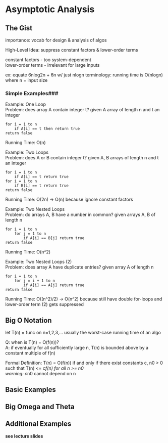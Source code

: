 # Asymptotic Analysis

## The Gist

importance: vocab for design & analysis of algos

High-Level Idea: suppress constant factors & lower-order terms

constant factors - too system-dependent  
lower-order terms - irrelevant for large inputs

ex: equate 6nlog2n + 6n w/ just nlogn
terminology: running time is O(nlogn) where n = input size

### Simple Examples###

Example: One Loop  
Problem: does array A contain integer t?
given A array of length n and t an integer

```
for i = 1 to n
    if A[i] == t then return true
return false
```

Running Time: O(n)

Example: Two Loops  
Problem: does A or B contain integer t? given A, B arrays of length n and t an integer

```
for i = 1 to n
    if A[i] == t return true
for i = 1 to n
    if B[i] == t return true
return false
```

Running Time: O(2n) -> O(n) because ignore constant factors

Example: Two Nested Loops  
Problem: do arrays A, B have a number in common? given arrays A, B of length n

```
for i = 1 to n
    for j = 1 to n
        if A[i] == B[j] return true
return false
```

Running Time: O(n^2)

Example: Two Nested Loops (2)  
Problem: does array A have duplicate entries? given array A of length n

```
for i = 1 to n
    for j = i + 1 to n
        if A[i] == A[j] return true
return false
```

Running Time: O((n^2)/2) -> O(n^2) because still have double for-loops and lower-order term (2) gets suppressed

## Big O Notation

let T(n) = func on n=1,2,3,...
usually the worst-case running time of an algo

Q: when is T(n) = O(f(n))?  
A: if eventually for all sufficiently large n, T(n) is bounded above by a constant multiple of f(n)

Formal Definition: T(n) = O(f(n)) if and only if there exist constants c, n0 > 0 such that T(n) <= c*f(n) for all n >= n0  
warning: c*n0 cannot depend on n

## Basic Examples

## Big Omega and Theta

## Additional Examples

**see lecture slides**
